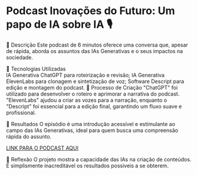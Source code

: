 # Podcast Inovações do Futuro: Um papo de IA sobre IA 🎙️
📒 Descrição
Este podcast de 6 minutos oferece uma conversa que, apesar de rápida, aborda os assuntos das IAs Generativas e o seus impactos na sociedade.

🤖 Tecnologias Utilizadas\
IA Generativa ChatGPT para roteirização e revisão;
IA Generativa ElevenLabs para clonagem e sintetização de voz;
Software Descript para edição e montagem do podcast.
🧐 Processo de Criação
"ChatGPT" foi utilizado para desenvolver o roteiro e aprimorar a narrativa do podcast. "ElevenLabs" ajudou a criar as vozes para a narração, enquanto o "Descript" foi essencial para a edição final, garantindo um fluxo suave e profissional.

🚀 Resultados
O episódio é uma introdução acessível e estimulante ao campo das IAs Generativas, ideal para quem busca uma compreensão rápida do assunto.

[LINK PARA O PODCAST AQUI](https://share.descript.com/view/yFOiRegnaNe)

💭 Reflexão
O projeto mostra a capacidade das IAs na criação de conteúdos. É simplismente inacreditável os resultados possíveis a se obterem.

